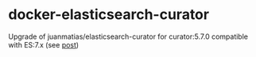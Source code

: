 # docker-elasticsearch-curator

Upgrade of juanmatias/elasticsearch-curator for curator:5.7.0 compatible with ES:7.x (see [post](https://juanmatiasdelacamara.wordpress.com/2019/01/09/elasticsearch-and-a-kubernetes-curator/))
